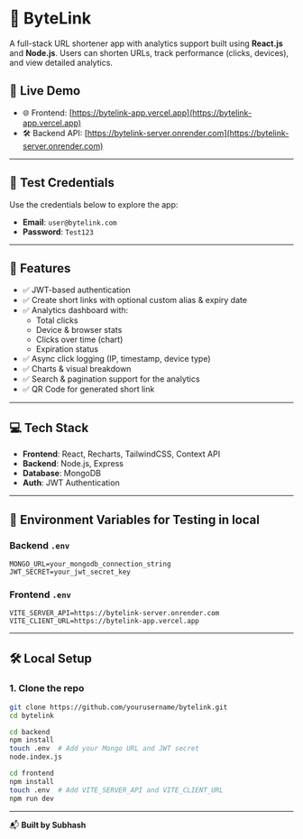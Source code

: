 # 🔗 ByteLink

A full-stack URL shortener app with analytics support built using **React.js** and **Node.js**. Users can shorten URLs, track performance (clicks, devices), and view detailed analytics.

## 🚀 Live Demo

- 🌐 Frontend: [https://bytelink-app.vercel.app](https://bytelink-app.vercel.app)
- 🛠️ Backend API: [https://bytelink-server.onrender.com](https://bytelink-server.onrender.com)

---

## 👤 Test Credentials

Use the credentials below to explore the app:

- **Email**: `user@bytelink.com`  
- **Password**: `Test123`

---

## 🚀 Features

- ✅ JWT-based authentication  
- ✅ Create short links with optional custom alias & expiry date  
- ✅ Analytics dashboard with:
  - Total clicks
  - Device & browser stats
  - Clicks over time (chart)
  - Expiration status
- ✅ Async click logging (IP, timestamp, device type)
- ✅ Charts & visual breakdown
- ✅ Search & pagination support for the analytics
- ✅ QR Code for generated short link

---

## 💻 Tech Stack

- **Frontend**: React, Recharts, TailwindCSS, Context API  
- **Backend**: Node.js, Express  
- **Database**: MongoDB 
- **Auth**: JWT Authentication


---

## 🧩 Environment Variables for Testing in local

### Backend `.env`

```
MONGO_URL=your_mongodb_connection_string
JWT_SECRET=your_jwt_secret_key
```

### Frontend `.env`
```
VITE_SERVER_API=https://bytelink-server.onrender.com
VITE_CLIENT_URL=https://bytelink-app.vercel.app
```

---

## 🛠️ Local Setup

### 1. Clone the repo
```bash
git clone https://github.com/yourusername/bytelink.git
cd bytelink
```
```bash
cd backend
npm install
touch .env  # Add your Mongo URL and JWT secret
node.index.js
```
```bash
cd frontend
npm install
touch .env  # Add VITE_SERVER_API and VITE_CLIENT_URL
npm run dev
```

---
📬 **Built by Subhash**
